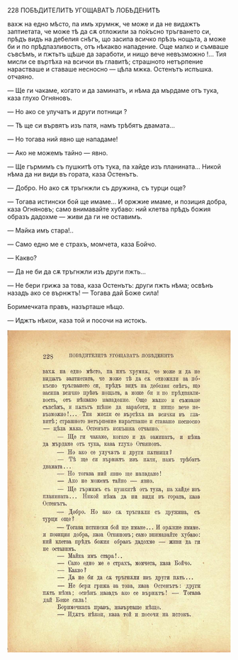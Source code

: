 ﻿228 ПОБѢДИТЕЛИТѢ УГОЩАВАТЪ ЛОБѢДЕНИТѢ

вахж на едно мѣсто, па имъ хрумнж, че може и да не видажтъ заптиетата, че може тѣ да сѫ отложили за по́късно тръгването си, прѣдъ видъ на дебелия снѣгъ, що засипа всичко прѣзъ нощьта, а може би и по прѣдпазливость, отъ нѣкакво нападение. Още малко и съмваше съвсѣмъ, и пжтьтъ щѣше да заработи, и нищо вече невъзможно !... Тия мисли се въртѣха на всички въ главитѣ; страшното нетърпение нарастваше и ставаше несносно — цѣла мжка. Остенътъ испъшка. отчаяно.

— Ще ги чакаме, когато и да заминатъ, и нѣма да мърдаме отъ тука, каза глухо Огняновъ.

— Но ако се улучатъ и други потници ?

— Тѣ ще си вървятъ изъ патя, намъ трѣбятъ двамата...

— Но тогава ний явно ще нападаме!

— Ако не можемъ тайно — явно.

— Ще гърмимъ съ пушкитѣ отъ тука, па хайде изъ планината... Никой нѣма да ни види въ гората, каза Остенътъ.

— Добро. Но ако сѫ тръгнжли съ дружина, съ турци още?

— Тогава истински бой ще имаме... И оржжие имаме, и позиция добра, каза Огняновъ; само внимавайте хубаво: ний клетва прѣдъ божия образъ дадохме — живи да ги не оставимъ.

— Майка имъ стара!..

— Само едно ме е страхъ, момчета, каза Бойчо.

— Какво?

— Да не би да сѫ тръгнжли изъ други пжть...

— Не бери грижа за това, каза Остенътъ: други пжть нѣма; освѣнъ назадъ ако се върнжтъ! — Тогава дай Боже сила!

Боримечката правъ, назърташе нѣщо.

— Иджтъ нѣкои, каза той и посочи на истокъ.

![original](../images/257.jpg)

